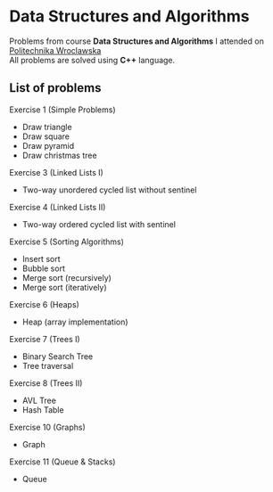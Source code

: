 # Data Structures and Algorithms 
Problems from course **Data Structures and Algorithms** I attended on [Politechnika Wroclawska](https://wiz.pwr.edu.pl/en/)  
All problems are solved using **C++** language.  

## List of problems
Exercise 1 (Simple Problems)
 - Draw triangle
 - Draw square
 - Draw pyramid
 - Draw christmas tree
 
Exercise 3 (Linked Lists I)
 - Two-way unordered cycled list without sentinel
 
Exercise 4 (Linked Lists II)
 - Two-way ordered cycled list with sentinel
 
Exercise 5 (Sorting Algorithms)
 - Insert sort
 - Bubble sort
 - Merge sort (recursively)
 - Merge sort (iteratively)
 
Exercise 6 (Heaps)
 - Heap (array implementation)
 
Exercise 7 (Trees I)
 - Binary Search Tree
 - Tree traversal
 
Exercise 8 (Trees II)
 - AVL Tree
 - Hash Table
 
Exercise 10 (Graphs)
 - Graph
 
Exercise 11 (Queue & Stacks)
 - Queue
